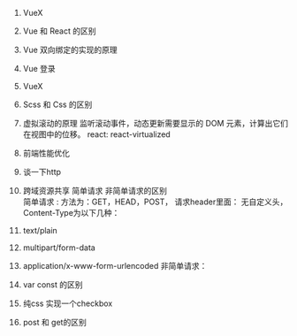 
1. VueX
2. Vue 和 React 的区别
3. Vue 双向绑定的实现的原理
4. Vue 登录
5. VueX 
6. Scss 和 Css 的区别

7. 虚拟滚动的原理
   监听滚动事件，动态更新需要显示的 DOM 元素，计算出它们在视图中的位移。
   react: react-virtualized 

8. 前端性能优化

9. 谈一下http

10. 跨域资源共享 简单请求 非简单请求的区别  
简单请求 : 方法为：GET，HEAD，POST，
请求header里面： 无自定义头，Content-Type为以下几种：
1. text/plain
2. multipart/form-data
3. application/x-www-form-urlencoded
非简单请求：
11. var const 的区别

12. 纯css 实现一个checkbox

13. post 和 get的区别